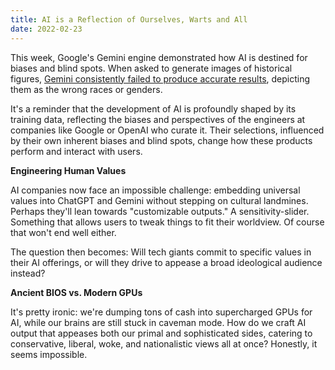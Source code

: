 ```yaml
---
title: AI is a Reflection of Ourselves, Warts and All
date: 2022-02-23
---
```


This week, Google's Gemini engine demonstrated how AI is destined for biases and blind spots. When asked to generate images of historical figures, [Gemini consistently failed to produce accurate results](https://www.theverge.com/2024/2/21/24079371/google-ai-gemini-generative-inaccurate-historical), depicting them as the wrong races or genders.

It's a reminder that the development of AI is profoundly shaped by its training data, reflecting the biases and perspectives of the engineers at companies like Google or OpenAI who curate it. Their selections, influenced by their own inherent biases and blind spots, change how these products perform and interact with users.

**Engineering Human Values**

AI companies now face an impossible challenge: embedding universal values into ChatGPT and Gemini without stepping on cultural landmines. Perhaps they'll lean towards "customizable outputs." A sensitivity-slider. Something that allows users to tweak things to fit their worldview. Of course that won't end well either.

The question then becomes: Will tech giants commit to specific values in their AI offerings, or will they drive to appease a broad ideological audience instead?

**Ancient BIOS vs. Modern GPUs**

It's pretty ironic: we're dumping tons of cash into supercharged GPUs for AI, while our brains are still stuck in caveman mode. How do we craft AI output that appeases both our primal and sophisticated sides, catering to conservative, liberal, woke, and nationalistic views all at once? Honestly, it seems impossible.
